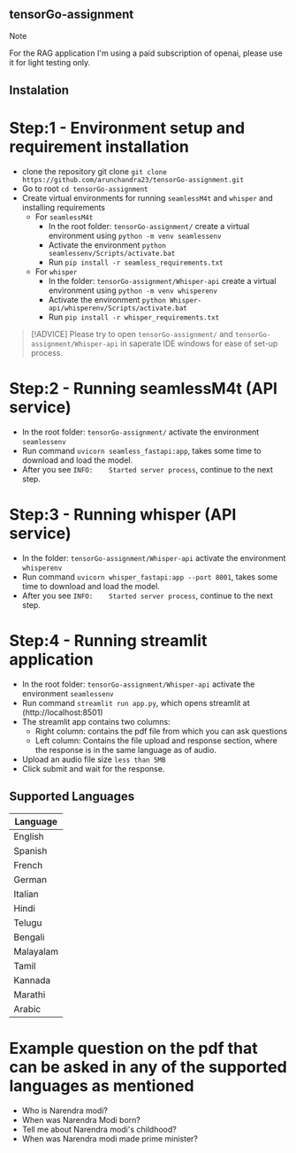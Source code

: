 ## tensorGo-assignment

> [!NOTE]
> For the RAG application I'm using a paid subscription of openai, please use it for light testing only.


## Instalation

# Step:1 - Environment setup and requirement installation
- clone the repository git clone ```git clone https://github.com/arunchandra23/tensorGo-assignment.git```
- Go to root ```cd tensorGo-assignment```
- Create virtual environments for running `seamlessM4t` and `whisper` and installing requirements
    - For `seamlessM4t`
        - In the root folder: `tensorGo-assignment/` create a virtual environment using ```python -m venv seamlessenv```
        - Activate the environment ```python seamlessenv/Scripts/activate.bat```
        - Run ```pip install -r seamless_requirements.txt```
    - For `whisper`
        - In the folder: `tensorGo-assignment/Whisper-api` create a virtual environment using ```python -m venv whisperenv```
        - Activate the environment ```python Whisper-api/whisperenv/Scripts/activate.bat```
        - Run ```pip install -r whisper_requirements.txt```

> [!ADVICE]
> Please try to open `tensorGo-assignment/` and `tensorGo-assignment/Whisper-api` in saperate IDE windows for ease of set-up process.


# Step:2 - Running seamlessM4t (API service)
- In the root folder: `tensorGo-assignment/` activate the environment `seamlessenv`
- Run command ```uvicorn seamless_fastapi:app```, takes some time to download and load the model.
- After you see `INFO:    Started server process`, continue to the next step.

# Step:3 - Running whisper (API service)
- In the folder: `tensorGo-assignment/Whisper-api` activate the environment `whisperenv`
- Run command ```uvicorn whisper_fastapi:app --port 8001```, takes some time to download and load the model.
- After you see `INFO:    Started server process`, continue to the next step.

# Step:4 - Running streamlit application
- In the root folder: `tensorGo-assignment/Whisper-api` activate the environment `seamlessenv`
- Run command ```streamlit run app.py```, which opens streamlit at (http://localhost:8501)
- The streamlit app contains two columns:
    - Right column: contains the pdf file from which you can ask questions
    - Left column: Contains the file upload and response section, where the response is in the same language as of audio.
- Upload an audio file size `less than 5MB` 
- Click submit and wait for the response.


## Supported Languages

| Language   |
|------------|
| English    |
| Spanish    |
| French     |
| German     |
| Italian    |
| Hindi      |
| Telugu     |
| Bengali    |
| Malayalam  |
| Tamil      |
| Kannada    |
| Marathi    |
| Arabic     |


# Example question on the pdf that can be asked in any of the supported languages as mentioned
- Who is Narendra modi?
- When was Narendra Modi born?
- Tell me about Narendra modi's childhood?
- When was Narendra modi made prime minister?

